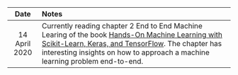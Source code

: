 <!-- DailyLog start -->
| Date |     Notes     |
| :------------: | :---------- |
| 14 April 2020 | Currently reading chapter 2 End to End Machine Learing of the book [Hands-On Machine Learning with Scikit-Learn, Keras, and TensorFlow](https://learning.oreilly.com/library/view/hands-on-machine-learning/9781492032632/). The chapter has interesting insights on how to approach a machine learning problem end-to-end. |
